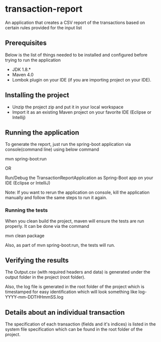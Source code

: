 # transaction-report
An application that creates a CSV report of the transactions based on certain rules provided for the input list

## Prerequisites
Below is the list of things needed to be installed and configured before trying to run the application
- JDK 1.8.*
- Maven 4.0
- Lombok plugin on your IDE (if you are importing project on your IDE).

## Installing the project
- Unzip the project zip and put it in your local workspace
- Import it as an existing Maven project on your favorite IDE (Eclipse or Intellij)

## Running the application
To generate the report, just run the spring-boot application via console(command line) using below command

mvn spring-boot:run

OR 

Run/Debug the TransactionReportApplication as Spring-Boot app on your IDE (Eclipse or IntelliJ)

Note: If you want to rerun the application on console, kill the application manually and follow the same steps to run it again.

### Running the tests
When you clean build the project, maven will ensure the tests are run properly. It can be done via the command 

mvn clean package

Also, as part of mvn spring-boot:run, the tests will run.


## Verifying the results
The Output.csv (with required headers and data) is generated under the output folder in the project (root folder).

Also, the log file is generated in the root folder of the project which is timestamped for easy identification which will look something like log-YYYY-mm-DDTHHmmSS.log

## Details about an individual transaction
The specification of each transaction (fields and it's indices) is listed in the system file specification which can be found in the root folder of the project.
